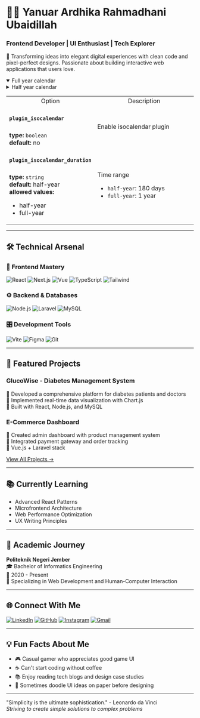 # 👨‍💻 Yanuar Ardhika Rahmadhani Ubaidillah
### Frontend Developer | UI Enthusiast | Tech Explorer

🎯 Transforming ideas into elegant digital experiences with clean code and pixel-perfect designs. Passionate about building interactive web applications that users love.

<details open><summary>Full year calendar</summary><img src="https://github.com/ardhikaxx/metrics/blob/examples/metrics.plugin.isocalendar.fullyear.svg" alt=""></img></details>
<details><summary>Half year calendar</summary><img src="https://github.com/ardhikaxx/metrics/blob/examples/metrics.plugin.isocalendar.svg" alt=""></img></details>

<table>
  <tr>
    <td align="center" nowrap="nowrap">Option</i></td><td align="center" nowrap="nowrap">Description</td>
  </tr>
  <tr>
    <td nowrap="nowrap"><h4><code>plugin_isocalendar</code></h4></td>
    <td rowspan="2"><p>Enable isocalendar plugin</p>
<img width="900" height="1" alt=""></td>
  </tr>
  <tr>
    <td nowrap="nowrap"><b>type:</b> <code>boolean</code>
<br>
<b>default:</b> no<br></td>
  </tr>
  <tr>
    <td nowrap="nowrap"><h4><code>plugin_isocalendar_duration</code></h4></td>
    <td rowspan="2"><p>Time range</p>
<ul>
<li><code>half-year</code>: 180 days</li>
<li><code>full-year</code>: 1 year</li>
</ul>
<img width="900" height="1" alt=""></td>
  </tr>
  <tr>
    <td nowrap="nowrap"><b>type:</b> <code>string</code>
<br>
<b>default:</b> half-year<br>
<b>allowed values:</b><ul><li>half-year</li><li>full-year</li></ul></td>
  </tr>
</table>


---

## 🛠️ Technical Arsenal

### 🎨 Frontend Mastery
![React](https://img.shields.io/badge/React-20232A?style=for-the-badge&logo=react&logoColor=61DAFB)
![Next.js](https://img.shields.io/badge/Next.js-000000?style=for-the-badge&logo=nextdotjs&logoColor=white)
![Vue](https://img.shields.io/badge/Vue.js-35495E?style=for-the-badge&logo=vuedotjs&logoColor=4FC08D)
![TypeScript](https://img.shields.io/badge/TypeScript-007ACC?style=for-the-badge&logo=typescript&logoColor=white)
![Tailwind](https://img.shields.io/badge/Tailwind_CSS-38B2AC?style=for-the-badge&logo=tailwind-css&logoColor=white)

### ⚙️ Backend & Databases
![Node.js](https://img.shields.io/badge/Node.js-339933?style=for-the-badge&logo=nodedotjs&logoColor=white)
![Laravel](https://img.shields.io/badge/Laravel-FF2D20?style=for-the-badge&logo=laravel&logoColor=white)
![MySQL](https://img.shields.io/badge/MySQL-005C84?style=for-the-badge&logo=mysql&logoColor=white)

### 🎛️ Development Tools
![Vite](https://img.shields.io/badge/Vite-B73BFE?style=for-the-badge&logo=vite&logoColor=FFD62E)
![Figma](https://img.shields.io/badge/Figma-F24E1E?style=for-the-badge&logo=figma&logoColor=white)
![Git](https://img.shields.io/badge/GIT-E44C30?style=for-the-badge&logo=git&logoColor=white)

---

## 🚀 Featured Projects

### GlucoWise - Diabetes Management System
🔹 Developed a comprehensive platform for diabetes patients and doctors  
🔹 Implemented real-time data visualization with Chart.js  
🔹 Built with React, Node.js, and MySQL  

### E-Commerce Dashboard
🔹 Created admin dashboard with product management system  
🔹 Integrated payment gateway and order tracking  
🔹 Vue.js + Laravel stack  

[View All Projects →](https://yanuar-ardhika.vercel.app/)

---

## 📚 Currently Learning
- Advanced React Patterns
- Microfrontend Architecture
- Web Performance Optimization
- UX Writing Principles

---

## 📝 Academic Journey
**Politeknik Negeri Jember**  
🎓 Bachelor of Informatics Engineering  
📅 2020 - Present  
📌 Specializing in Web Development and Human-Computer Interaction

---

## 🌐 Connect With Me

[![LinkedIn](https://img.shields.io/badge/LinkedIn-0077B5?style=for-the-badge&logo=linkedin&logoColor=white)](https://www.linkedin.com/in/yanuar-ardhika/)
[![GitHub](https://img.shields.io/badge/GitHub-100000?style=for-the-badge&logo=github&logoColor=white)](https://github.com/yanuarardhika)
[![Instagram](https://img.shields.io/badge/Instagram-E4405F?style=for-the-badge&logo=instagram&logoColor=white)](https://www.instagram.com/yanuarardhikaa)
[![Gmail](https://img.shields.io/badge/Gmail-D14836?style=for-the-badge&logo=gmail&logoColor=white)](mailto:yanuarardhika@gmail.com)

---

## 💡 Fun Facts About Me
- 🎮 Casual gamer who appreciates good game UI
- ☕ Can't start coding without coffee
- 📚 Enjoy reading tech blogs and design case studies
- 🎨 Sometimes doodle UI ideas on paper before designing

---

"Simplicity is the ultimate sophistication." - Leonardo da Vinci  
*Striving to create simple solutions to complex problems*
